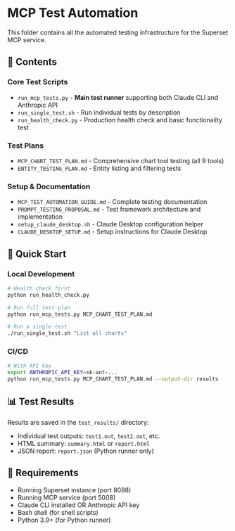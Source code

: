 # MCP Test Automation

This folder contains all the automated testing infrastructure for the Superset MCP service.

## 📁 Contents

### Core Test Scripts
- `run_mcp_tests.py` - **Main test runner** supporting both Claude CLI and Anthropic API
- `run_single_test.sh` - Run individual tests by description  
- `run_health_check.py` - Production health check and basic functionality test

### Test Plans
- `MCP_CHART_TEST_PLAN.md` - Comprehensive chart tool testing (all 9 tools)
- `ENTITY_TESTING_PLAN.md` - Entity listing and filtering tests

### Setup & Documentation
- `MCP_TEST_AUTOMATION_GUIDE.md` - Complete testing documentation
- `PROMPT_TESTING_PROPOSAL.md` - Test framework architecture and implementation
- `setup_claude_desktop.sh` - Claude Desktop configuration helper
- `CLAUDE_DESKTOP_SETUP.md` - Setup instructions for Claude Desktop

## 🚀 Quick Start

### Local Development
```bash
# Health check first
python run_health_check.py

# Run full test plan
python run_mcp_tests.py MCP_CHART_TEST_PLAN.md

# Run a single test
./run_single_test.sh "List all charts"
```

### CI/CD
```bash
# With API key
export ANTHROPIC_API_KEY=sk-ant-...
python run_mcp_tests.py MCP_CHART_TEST_PLAN.md --output-dir results
```

## 📊 Test Results

Results are saved in the `test_results/` directory:
- Individual test outputs: `test1.out`, `test2.out`, etc.
- HTML summary: `summary.html` or `report.html`
- JSON report: `report.json` (Python runner only)

## 🔧 Requirements

- Running Superset instance (port 8088)
- Running MCP service (port 5008)
- Claude CLI installed OR Anthropic API key
- Bash shell (for shell scripts)
- Python 3.9+ (for Python runner)
